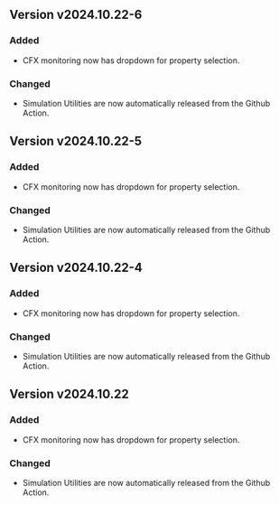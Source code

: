 ## Version v2024.10.22-6

### Added

- CFX monitoring now has dropdown for property selection.

### Changed

- Simulation Utilities are now automatically released from the Github Action.

## Version v2024.10.22-5

### Added

- CFX monitoring now has dropdown for property selection.

### Changed

- Simulation Utilities are now automatically released from the Github Action.

## Version v2024.10.22-4

### Added

- CFX monitoring now has dropdown for property selection.

### Changed

- Simulation Utilities are now automatically released from the Github Action.

## Version v2024.10.22

### Added

- CFX monitoring now has dropdown for property selection.

### Changed

- Simulation Utilities are now automatically released from the Github Action.
